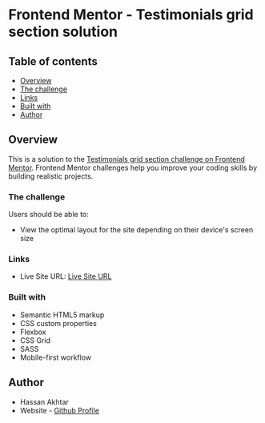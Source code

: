# Frontend Mentor - Testimonials grid section solution



## Table of contents

- [Overview](#overview)
- [The challenge](#the-challenge)
- [Links](#links)
- [Built with](#built-with)
- [Author](#author)


## Overview

This is a solution to the [Testimonials grid section challenge on Frontend Mentor](https://www.frontendmentor.io/challenges/testimonials-grid-section-Nnw6J7Un7). Frontend Mentor challenges help you improve your coding skills by building realistic projects.

### The challenge

Users should be able to:

- View the optimal layout for the site depending on their device's screen size


### Links

- Live Site URL: [Live Site URL](https://hassanakhtar8.github.io/testimonials-grid-section-main/)


### Built with

- Semantic HTML5 markup
- CSS custom properties
- Flexbox
- CSS Grid
- SASS
- Mobile-first workflow


## Author

- Hassan Akhtar
- Website - [Github Profile](https://github.com/HassanAkhtar8)

